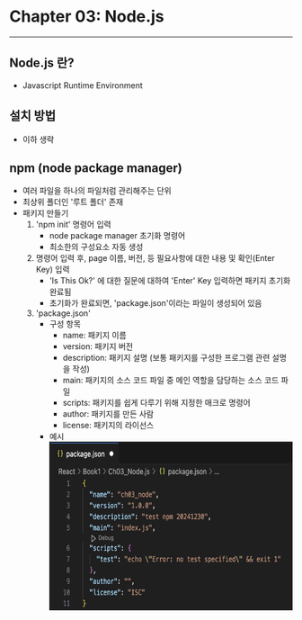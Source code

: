 # Chapter 03: Node.js

<hr/>

## Node.js 란? 
- Javascript Runtime Environment<br/>

## 설치 방법
- 이하 생략<br/>

## npm (node package manager)
- 여러 파일을 하나의 파일처럼 관리해주는 단위<br/>
- 최상위 폴더인 '루트 폴더' 존재<br/>
- 패키지 만들기<br/>
    1. 'npm init' 명령어 입력<br/>
        + node package manager 초기화 명령어<br/>
        + 최소한의 구성요소 자동 생성<br/>
    2. 명령어 입력 후, page 이름, 버전, 등 필요사항에 대한 내용 및 확인(Enter Key) 입력<br/>
        + 'Is This Ok?' 에 대한 질문에 대하여 'Enter' Key 입력하면 패키지 초기화 완료됨<br/>
        + 초기화가 완료되면, 'package.json'이라는 파일이 생성되어 있음<br/>
    3. 'package.json'  
        * 구성 항목<br/>
            + name: 패키지 이름<br/>
            + version: 패키지 버전<br/>
            + description: 패키지 설명 (보통 패키지를 구성한 프로그램 관련 설명을 작성)<br/>
            + main: 패키지의 소스 코드 파일 중 메인 역할을 담당하는 소스 코드 파일<br/>
            + scripts: 패키지를 쉽게 다루기 위해 지정한 매크로 명령어<br/>
            + author: 패키지를 만든 사람<br/>
            + license: 패키지의 라이선스<br/>
        * 예시<br/>
            <img src="./ex_packagejson_conf.png" width="600" height="300"/>
            